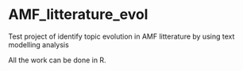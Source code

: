 # AMF_litterature_evol
Test project of identify topic evolution in AMF litterature by using text modelling analysis



All the work can be done in R.

